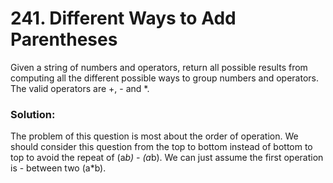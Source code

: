 # 241. Different Ways to Add Parentheses

Given a string of numbers and operators, return all possible results from computing all the different possible ways to group numbers and operators. The valid operators are +, - and *.

### Solution:

The problem of this question is most about the order of operation. We should consider this question from the top to bottom instead of bottom to top to avoid the repeat of (a*b) - (a*b). We can just assume the first operation is - between two (a*b). 
